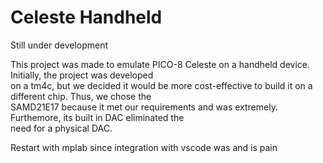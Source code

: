 # Celeste Handheld

Still under development

This project was made to emulate PICO-8 Celeste on a handheld device. Initially, the project was developed\
on a tm4c, but we decided it would be more cost-effective to build it on a different chip. Thus, we chose the\
SAMD21E17 because it met our requirements and was extremely. Furthemore, its built in DAC eliminated the \
need for a physical DAC.

Restart with mplab since integration with vscode was and is pain